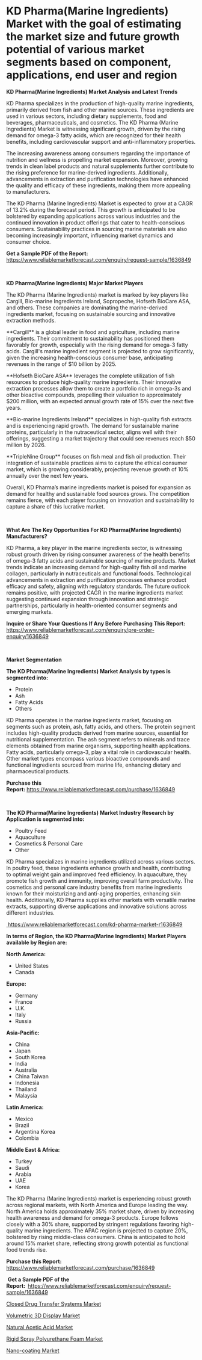 <p><h1>KD Pharma(Marine Ingredients) Market with the goal of estimating the market size and future growth potential of various market segments based on component, applications, end user and region</h1></p><p><strong>KD Pharma(Marine Ingredients) Market Analysis and Latest Trends</strong></p>
<p><p>KD Pharma specializes in the production of high-quality marine ingredients, primarily derived from fish and other marine sources. These ingredients are used in various sectors, including dietary supplements, food and beverages, pharmaceuticals, and cosmetics. The KD Pharma (Marine Ingredients) Market is witnessing significant growth, driven by the rising demand for omega-3 fatty acids, which are recognized for their health benefits, including cardiovascular support and anti-inflammatory properties. </p><p>The increasing awareness among consumers regarding the importance of nutrition and wellness is propelling market expansion. Moreover, growing trends in clean label products and natural supplements further contribute to the rising preference for marine-derived ingredients. Additionally, advancements in extraction and purification technologies have enhanced the quality and efficacy of these ingredients, making them more appealing to manufacturers. </p><p>The KD Pharma (Marine Ingredients) Market is expected to grow at a CAGR of 13.2% during the forecast period. This growth is anticipated to be bolstered by expanding applications across various industries and the continued innovation in product offerings that cater to health-conscious consumers. Sustainability practices in sourcing marine materials are also becoming increasingly important, influencing market dynamics and consumer choice.</p></p>
<p><strong>Get a Sample PDF of the Report:&nbsp;</strong> <a href="https://www.reliablemarketforecast.com/enquiry/request-sample/1636849">https://www.reliablemarketforecast.com/enquiry/request-sample/1636849</a></p>
<p>&nbsp;</p>
<p><strong>KD Pharma(Marine Ingredients) Major Market Players</strong></p>
<p><p>The KD Pharma (Marine Ingredients) market is marked by key players like Cargill, Bio-marine Ingredients Ireland, Sopropeche, Hofseth BioCare ASA, and others. These companies are dominating the marine-derived ingredients market, focusing on sustainable sourcing and innovative extraction methods.</p><p>**Cargill** is a global leader in food and agriculture, including marine ingredients. Their commitment to sustainability has positioned them favorably for growth, especially with the rising demand for omega-3 fatty acids. Cargill's marine ingredient segment is projected to grow significantly, given the increasing health-conscious consumer base, anticipating revenues in the range of $10 billion by 2025.</p><p>**Hofseth BioCare ASA** leverages the complete utilization of fish resources to produce high-quality marine ingredients. Their innovative extraction processes allow them to create a portfolio rich in omega-3s and other bioactive compounds, propelling their valuation to approximately $200 million, with an expected annual growth rate of 15% over the next five years.</p><p>**Bio-marine Ingredients Ireland** specializes in high-quality fish extracts and is experiencing rapid growth. The demand for sustainable marine proteins, particularly in the nutraceutical sector, aligns well with their offerings, suggesting a market trajectory that could see revenues reach $50 million by 2026.</p><p>**TripleNine Group** focuses on fish meal and fish oil production. Their integration of sustainable practices aims to capture the ethical consumer market, which is growing considerably, projecting revenue growth of 10% annually over the next few years.</p><p>Overall, KD Pharma’s marine ingredients market is poised for expansion as demand for healthy and sustainable food sources grows. The competition remains fierce, with each player focusing on innovation and sustainability to capture a share of this lucrative market.</p></p>
<p>&nbsp;</p>
<p><strong>What Are The Key Opportunities For KD Pharma(Marine Ingredients) Manufacturers?</strong></p>
<p><p>KD Pharma, a key player in the marine ingredients sector, is witnessing robust growth driven by rising consumer awareness of the health benefits of omega-3 fatty acids and sustainable sourcing of marine products. Market trends indicate an increasing demand for high-quality fish oil and marine collagen, particularly in nutraceuticals and functional foods. Technological advancements in extraction and purification processes enhance product efficacy and safety, aligning with regulatory standards. The future outlook remains positive, with projected CAGR in the marine ingredients market suggesting continued expansion through innovation and strategic partnerships, particularly in health-oriented consumer segments and emerging markets.</p></p>
<p><strong>Inquire or Share Your Questions If Any Before Purchasing This Report:</strong> <a href="https://www.reliablemarketforecast.com/enquiry/pre-order-enquiry/1636849">https://www.reliablemarketforecast.com/enquiry/pre-order-enquiry/1636849</a></p>
<p>&nbsp;</p>
<p><strong>Market Segmentation</strong></p>
<p><strong>The KD Pharma(Marine Ingredients) Market Analysis by types is segmented into:</strong></p>
<p><ul><li>Protein</li><li>Ash</li><li>Fatty Acids</li><li>Others</li></ul></p>
<p><p>KD Pharma operates in the marine ingredients market, focusing on segments such as protein, ash, fatty acids, and others. The protein segment includes high-quality products derived from marine sources, essential for nutritional supplementation. The ash segment refers to minerals and trace elements obtained from marine organisms, supporting health applications. Fatty acids, particularly omega-3, play a vital role in cardiovascular health. Other market types encompass various bioactive compounds and functional ingredients sourced from marine life, enhancing dietary and pharmaceutical products.</p></p>
<p><strong>Purchase this Report:&nbsp;</strong><a href="https://www.reliablemarketforecast.com/purchase/1636849">https://www.reliablemarketforecast.com/purchase/1636849</a></p>
<p>&nbsp;</p>
<p><strong>The KD Pharma(Marine Ingredients) Market Industry Research by Application is segmented into:</strong></p>
<p><ul><li>Poultry Feed</li><li>Aquaculture</li><li>Cosmetics & Personal Care</li><li>Other</li></ul></p>
<p><p>KD Pharma specializes in marine ingredients utilized across various sectors. In poultry feed, these ingredients enhance growth and health, contributing to optimal weight gain and improved feed efficiency. In aquaculture, they promote fish growth and immunity, improving overall farm productivity. The cosmetics and personal care industry benefits from marine ingredients known for their moisturizing and anti-aging properties, enhancing skin health. Additionally, KD Pharma supplies other markets with versatile marine extracts, supporting diverse applications and innovative solutions across different industries.</p></p>
<p><a href="https://www.reliablemarketforecast.com/kd-pharma-market-r1636849">&nbsp;https://www.reliablemarketforecast.com/kd-pharma-market-r1636849</a></p>
<p><strong>In terms of Region, the KD Pharma(Marine Ingredients) Market Players available by Region are:</strong></p>
<p>
    <p> <strong> North America: </strong>
        <ul>
            <li>United States</li>
            <li>Canada</li>
        </ul>
        </p> 
    <p> <strong> Europe: </strong>
        <ul>
            <li>Germany</li>
            <li>France</li>
            <li>U.K.</li>
            <li>Italy</li>
            <li>Russia</li>
        </ul>
        </p> 
    <p> <strong> Asia-Pacific: </strong>
        <ul>
            <li>China</li>
            <li>Japan</li>
            <li>South Korea</li>
            <li>India</li>
            <li>Australia</li>
            <li>China Taiwan</li>
            <li>Indonesia</li>
            <li>Thailand</li>
            <li>Malaysia</li>
        </ul>
        </p> 
    <p> <strong> Latin America: </strong>
        <ul>
            <li>Mexico</li>
            <li>Brazil</li>
            <li>Argentina Korea</li>
            <li>Colombia</li>
        </ul>
        </p> 
    <p> <strong> Middle East & Africa: </strong>
        <ul>
            <li>Turkey</li>
            <li>Saudi</li>
            <li>Arabia</li>
            <li>UAE</li>
            <li>Korea</li>
        </ul>
    </p>
    </p>
<p><p>The KD Pharma (Marine Ingredients) market is experiencing robust growth across regional markets, with North America and Europe leading the way. North America holds approximately 35% market share, driven by increasing health awareness and demand for omega-3 products. Europe follows closely with a 30% share, supported by stringent regulations favoring high-quality marine ingredients. The APAC region is projected to capture 20%, bolstered by rising middle-class consumers. China is anticipated to hold around 15% market share, reflecting strong growth potential as functional food trends rise.</p></p>
<p><strong>Purchase this Report: </strong><a href="https://www.reliablemarketforecast.com/purchase/1636849">https://www.reliablemarketforecast.com/purchase/1636849</a></p>
<p>&nbsp;<strong>Get a Sample PDF of the Report:&nbsp;&nbsp;</strong><a href="https://www.reliablemarketforecast.com/enquiry/request-sample/1636849">https://www.reliablemarketforecast.com/enquiry/request-sample/1636849</a></p>
<p><strong></strong></p>
<p><p><a href="https://medium.com/@evo030/global-closed-drug-transfer-systems-market-size-is-expected-to-experience-a-cagr-of-7-7-1087f2ffa272?postPublishedType=repub">Closed Drug Transfer Systems Market</a></p><p><a href="https://issuu.com/reportprime-2/docs/volumetric-3d-display-market-size-2_e95c5a77c4646f">Volumetric 3D Display Market</a></p><p><a href="https://www.linkedin.com/pulse/natural-acetic-acid-market-report-product-type-preservativeflavoring-3f6ue?trackingId=AMkl0%2FoYTui%2Fe2tVxTsSUw%3D%3D">Natural Acetic Acid Market</a></p><p><a href="https://www.linkedin.com/pulse/rigid-spray-polyurethane-foam-market-global-regional-analysis-90kqe?trackingId=D4E%2F8m0qRjqVZXS6pVNLvw%3D%3D">Rigid Spray Polyurethane Foam Market</a></p><p><a href="https://medium.com/@evo030/nano-coating-market-global-market-trends-and-market-forecast-2024-2031-d0d7d01e930b?postPublishedType=repub">Nano-coating Market</a></p></p>
